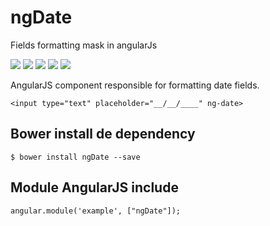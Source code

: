 # ngDate
Fields formatting mask in angularJs

<p>
  <a href="https://gitter.im/miamarti/ngDate" target="_blank"><img src="https://img.shields.io/gitter/room/nwjs/nw.js.svg"></a>
  <img src="https://img.shields.io/badge/ngDate-release-green.svg">
  <img src="https://img.shields.io/badge/version-1.0.0-blue.svg">
  <img src="https://img.shields.io/github/license/mashape/apistatus.svg">
  <a href="https://github.com/miamarti/ngDate/tarball/master"><img src="https://img.shields.io/github/downloads/atom/atom/latest/total.svg"></a>
</p>

AngularJS component responsible for formatting date fields.

```
<input type="text" placeholder="__/__/____" ng-date>
```

## Bower install de dependency
```
$ bower install ngDate --save
```

## Module AngularJS include
```
angular.module('example', ["ngDate"]);
```
